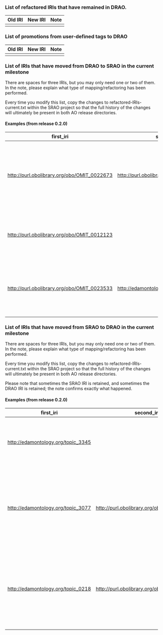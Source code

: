 ### List of refactored IRIs that have remained in DRAO.
Old IRI | New IRI | Note
------------ | ------------- | -------------
 |  | 

### List of promotions from user-defined tags to DRAO
Old IRI | New IRI | Note
------------ | ------------- | -------------
 | |

### List of IRIs that have moved from DRAO to SRAO in the current milestone
 There are spaces for three IRIs, but you may only need one or two of them.
 In the note, please explain what type of mapping/refactoring has been
 performed.

 Every time you modify this list, copy the changes to
 refactored-IRIs-current.txt within the SRAO project so that the full
 history of the changes will ultimately be present in both AO release
 directories.

#### Examples (from release 0.2.0)
first_iri|second_iri|third_iri|note
------------ | ------------- | -------------| -------------
 http://purl.obolibrary.org/obo/OMIT_0022673|http://purl.obolibrary.org/obo/NCIT_C18478||Note: This means that relations from DRAO first_iri are transferred to SRAO second_iri and first_iri is deprecated.
 http://purl.obolibrary.org/obo/OMIT_0012123|||Note: This means that first_iri is moved from DRAO->SRAO with IRI preserved.
 http://purl.obolibrary.org/obo/OMIT_0023533|http://edamontology.org/topic_3395|http://purl.obolibrary.org/obo/NCIT_C93254|Note: first_iri and second_iri are deprecated and their relations transferred to third_iri.

### List of IRIs that have moved from SRAO to DRAO in the current milestone
There are spaces for three IRIs, but you may only need one or two of them.
In the note, please explain what type of mapping/refactoring has been
performed.

Every time you modify this list, copy the changes to
refactored-IRIs-current.txt within the SRAO project so that the full
history of the changes will ultimately be present in both AO release
directories.

Please note that sometimes the SRAO IRI is retained, and sometimes the
DRAO IRI is retained; the note confirms exactly what happened.

#### Examples (from release 0.2.0)
first_iri|second_iri|third_iri|note
------------ | ------------- | -------------| -------------
http://edamontology.org/topic_3345|||Note: This means that first_iri is moved from SRAO->DRAO with links preserved.
http://edamontology.org/topic_3077|http://purl.obolibrary.org/obo/ERO_0100295||Note: This means that first_iri is moved from SRAO->DRAO and takes the relations of second_iri. The second_iri is then deleted.
http://edamontology.org/topic_0218|http://purl.obolibrary.org/obo/ERO_0100106||Note: This means that relations from the SRAO first_iri are transferred to the DRAO second_iri, and the first_iri is deprecated.
